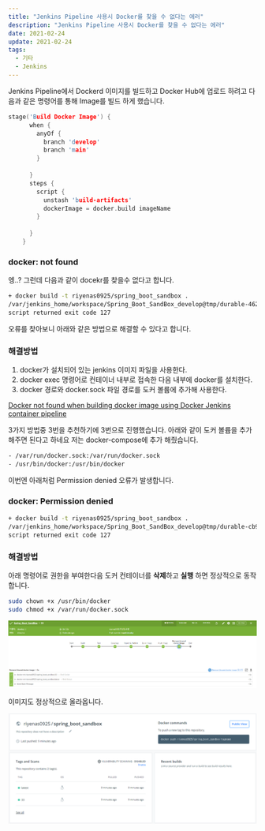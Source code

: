 ```yaml
---
title: "Jenkins Pipeline 사용시 Docker를 찾을 수 없다는 에러"
description: "Jenkins Pipeline 사용시 Docker를 찾을 수 없다는 에러"
date: 2021-02-24
update: 2021-02-24
tags:
  - 기타
  - Jenkins
---
```


Jenkins Pipeline에서 Dockerd 이미지를 빌드하고 Docker Hub에 업로드 하려고 다음과 같은 명령어를 통해 Image를 빌드 하게 했습니다.

```cpp
stage('Build Docker Image') {
      when {
        anyOf {
          branch 'develop'
          branch 'main'
        }

      }
      steps {
        script {
          unstash 'build-artifacts'
          dockerImage = docker.build imageName
        }

      }
    }
```

### docker: not found

엥..? 그런데 다음과 같이 docekr를 찾을수 없다고 합니다.

```bash
+ docker build -t riyenas0925/spring_boot_sandbox .
/var/jenkins_home/workspace/Spring_Boot_SandBox_develop@tmp/durable-462c5063/script.sh: 1: /var/jenkins_home/workspace/Spring_Boot_SandBox_develop@tmp/durable-462c5063/script.sh: docker: not found
script returned exit code 127
```

오류를 찾아보니 아래와 같은 방법으로 해결할 수 있다고 합니다.

### 해결방법

1. docker가 설치되어 있는 jenkins 이미지 파일을 사용한다.
2. docker exec 명령어로 컨테이너 내부로 접속한 다음 내부에 docker를 설치한다.
3. docker 경로와 docker.sock 파일 경로를 도커 볼륨에 추가해 사용한다.

[Docker not found when building docker image using Docker Jenkins container pipeline](https://stackoverflow.com/questions/44850565/docker-not-found-when-building-docker-image-using-docker-jenkins-container-pipel)

3가지 방법중 3번을 추천하기에 3번으로 진행했습니다. 아래와 같이 도커 볼륨을 추가해주면 된다고 하네요 저는 docker-compose에 추가 해줬습니다.

```bash
- /var/run/docker.sock:/var/run/docker.sock
- /usr/bin/docker:/usr/bin/docker
```

이번엔 아래처럼 Permission denied 오류가 발생합니다.

### docker: Permission denied

```bash
+ docker build -t riyenas0925/spring_boot_sandbox .
/var/jenkins_home/workspace/Spring_Boot_SandBox_develop@tmp/durable-cb9d6046/script.sh: 1: /var/jenkins_home/workspace/Spring_Boot_SandBox_develop@tmp/durable-cb9d6046/script.sh: docker: Permission denied
script returned exit code 127
```

### 해결방법

아래 명령어로 권한을 부여한다음 도커 컨테이너를 **삭제**하고 **실행** 하면 정상적으로 동작합니다.

```bash
sudo chown +x /usr/bin/docker
sudo chmod +x /var/run/docker.sock
```

![](images/Untitled.png)

이미지도 정상적으로 올라옵니다.

![](images/Untitled1.png)